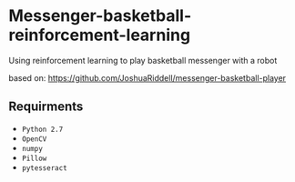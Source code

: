 # Messenger-basketball-reinforcement-learning
Using reinforcement learning to play basketball messenger with a robot

based on: https://github.com/JoshuaRiddell/messenger-basketball-player

## Requirments
* ```Python 2.7```
* ```OpenCV```
* ```numpy```
* ```Pillow```
* ```pytesseract```


